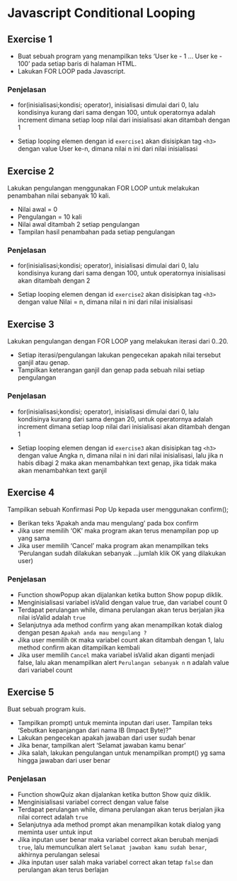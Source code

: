# Javascript Conditional Looping

## Exercise 1

- Buat sebuah program yang menampilkan teks ‘User ke - 1 ... User ke - 100’ pada setiap baris di
  halaman HTML.
- Lakukan FOR LOOP pada Javascript.

### Penjelasan

- for(inisialisasi;kondisi; operator), inisialisasi dimulai dari 0, lalu kondisinya kurang dari sama dengan 100, untuk operatornya adalah increment dimana setiap loop nilai dari inisialisasi akan ditambah dengan 1

- Setiap looping elemen dengan id `exercise1` akan disisipkan tag `<h3>` dengan value User ke-n, dimana nilai n ini dari nilai inisialisasi

## Exercise 2

Lakukan pengulangan menggunakan FOR LOOP untuk melakukan penambahan nilai sebanyak 10 kali.

- Nilai awal = 0
- Pengulangan = 10 kali
- Nilai awal ditambah 2 setiap pengulangan
- Tampilan hasil penambahan pada setiap pengulangan

### Penjelasan

- for(inisialisasi;kondisi; operator), inisialisasi dimulai dari 0, lalu kondisinya kurang dari sama dengan 100, untuk operatornya inisialisasi akan ditambah dengan 2

- Setiap looping elemen dengan id `exercise2` akan disisipkan tag `<h3>` dengan value Nilai = n, dimana nilai n ini dari nilai inisialisasi

## Exercise 3

Lakukan pengulangan dengan FOR LOOP yang melakukan iterasi dari 0..20.

- Setiap iterasi/pengulangan lakukan pengecekan apakah nilai tersebut ganjil atau genap.
- Tampilkan keterangan ganjil dan genap pada sebuah nilai setiap pengulangan

### Penjelasan

- for(inisialisasi;kondisi; operator), inisialisasi dimulai dari 0, lalu kondisinya kurang dari sama dengan 20, untuk operatornya adalah increment dimana setiap loop nilai dari inisialisasi akan ditambah dengan 1

- Setiap looping elemen dengan id `exercise3` akan disisipkan tag `<h3>` dengan value Angka n, dimana nilai n ini dari nilai inisialisasi, lalu jika n habis dibagi 2 maka akan menambahkan text genap, jika tidak maka akan menambahkan text ganjil

## Exercise 4

Tampilkan sebuah Konfirmasi Pop Up kepada user menggunakan confirm();

- Berikan teks ‘Apakah anda mau mengulang’ pada box confirm
- Jika user memilih ‘OK’ maka program akan terus menampilan pop up yang sama
- Jika user memilih ‘Cancel’ maka program akan menampilkan teks ‘Perulangan sudah dilakukan
  sebanyak ...jumlah klik OK yang dilakukan user)

### Penjelasan

- Function showPopup akan dijalankan ketika button Show popup diklik.
- Menginisialisasi variabel isValid dengan value true, dan variabel count 0
- Terdapat perulangan while, dimana perulangan akan terus berjalan jika nilai isValid adalah `true`
- Selanjutnya ada method confirm yang akan menampilkan kotak dialog dengan pesan `Apakah anda mau mengulang ?`
- Jika user memilih `OK` maka variabel count akan ditambah dengan 1, lalu method confirm akan ditampilkan kembali
- Jika user memilih `Cancel` maka variabel isValid akan diganti menjadi false, lalu akan menampilkan alert `Perulangan sebanyak n` n adalah value dari variabel count

## Exercise 5

Buat sebuah program kuis.

- Tampilkan prompt) untuk meminta inputan dari user. Tampilan teks ‘Sebutkan kepanjangan dari
  nama IB (Impact Byte)?"
- Lakukan pengecekan apakah jawaban dari user sudah benar
- Jika benar, tampilkan alert ‘Selamat jawaban kamu benar’
- Jika salah, lakukan pengulangan untuk menampilkan prompt() yg sama hingga jawaban dari user
  benar

### Penjelasan

- Function showQuiz akan dijalankan ketika button Show quiz diklik.
- Menginisialisasi variabel correct dengan value false
- Terdapat perulangan while, dimana perulangan akan terus berjalan jika nilai correct adalah `true`
- Selanjutnya ada method prompt akan menampilkan kotak dialog yang meminta user untuk input
- Jika inputan user benar maka variabel correct akan berubah menjadi `true`, lalu memunculkan alert `Selamat jawaban kamu sudah benar`, akhirnya perulangan selesai
- Jika inputan user salah maka variabel correct akan tetap `false` dan perulangan akan terus berlajan

